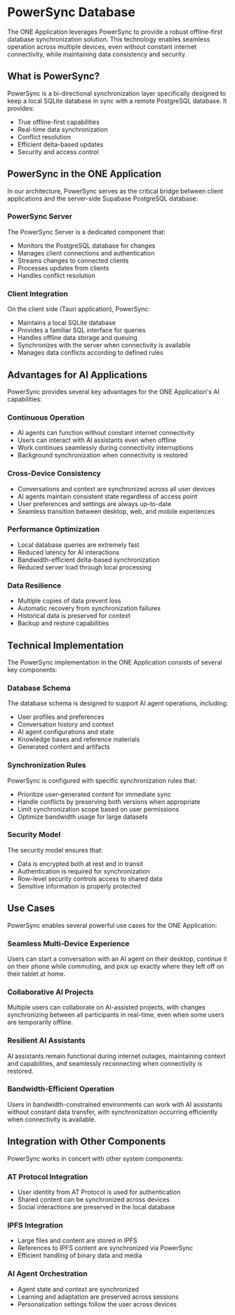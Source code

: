 # PowerSync Database

The ONE Application leverages PowerSync to provide a robust offline-first database synchronization solution. This technology enables seamless operation across multiple devices, even without constant internet connectivity, while maintaining data consistency and security.

## What is PowerSync?

PowerSync is a bi-directional synchronization layer specifically designed to keep a local SQLite database in sync with a remote PostgreSQL database. It provides:

- True offline-first capabilities
- Real-time data synchronization
- Conflict resolution
- Efficient delta-based updates
- Security and access control

## PowerSync in the ONE Application

In our architecture, PowerSync serves as the critical bridge between client applications and the server-side Supabase PostgreSQL database:

### PowerSync Server

The PowerSync Server is a dedicated component that:

- Monitors the PostgreSQL database for changes
- Manages client connections and authentication
- Streams changes to connected clients
- Processes updates from clients
- Handles conflict resolution

### Client Integration

On the client side (Tauri application), PowerSync:

- Maintains a local SQLite database
- Provides a familiar SQL interface for queries
- Handles offline data storage and queuing
- Synchronizes with the server when connectivity is available
- Manages data conflicts according to defined rules

## Advantages for AI Applications

PowerSync provides several key advantages for the ONE Application's AI capabilities:

### Continuous Operation

- AI agents can function without constant internet connectivity
- Users can interact with AI assistants even when offline
- Work continues seamlessly during connectivity interruptions
- Background synchronization when connectivity is restored

### Cross-Device Consistency

- Conversations and context are synchronized across all user devices
- AI agents maintain consistent state regardless of access point
- User preferences and settings are always up-to-date
- Seamless transition between desktop, web, and mobile experiences

### Performance Optimization

- Local database queries are extremely fast
- Reduced latency for AI interactions
- Bandwidth-efficient delta-based synchronization
- Reduced server load through local processing

### Data Resilience

- Multiple copies of data prevent loss
- Automatic recovery from synchronization failures
- Historical data is preserved for context
- Backup and restore capabilities

## Technical Implementation

The PowerSync implementation in the ONE Application consists of several key components:

### Database Schema

The database schema is designed to support AI agent operations, including:

- User profiles and preferences
- Conversation history and context
- AI agent configurations and state
- Knowledge bases and reference materials
- Generated content and artifacts

### Synchronization Rules

PowerSync is configured with specific synchronization rules that:

- Prioritize user-generated content for immediate sync
- Handle conflicts by preserving both versions when appropriate
- Limit synchronization scope based on user permissions
- Optimize bandwidth usage for large datasets

### Security Model

The security model ensures that:

- Data is encrypted both at rest and in transit
- Authentication is required for synchronization
- Row-level security controls access to shared data
- Sensitive information is properly protected

## Use Cases

PowerSync enables several powerful use cases for the ONE Application:

### Seamless Multi-Device Experience

Users can start a conversation with an AI agent on their desktop, continue it on their phone while commuting, and pick up exactly where they left off on their tablet at home.

### Collaborative AI Projects

Multiple users can collaborate on AI-assisted projects, with changes synchronizing between all participants in real-time, even when some users are temporarily offline.

### Resilient AI Assistants

AI assistants remain functional during internet outages, maintaining context and capabilities, and seamlessly reconnecting when connectivity is restored.

### Bandwidth-Efficient Operation

Users in bandwidth-constrained environments can work with AI assistants without constant data transfer, with synchronization occurring efficiently when connectivity is available.

## Integration with Other Components

PowerSync works in concert with other system components:

### AT Protocol Integration

- User identity from AT Protocol is used for authentication
- Shared content can be synchronized across devices
- Social interactions are preserved in the local database

### IPFS Integration

- Large files and content are stored in IPFS
- References to IPFS content are synchronized via PowerSync
- Efficient handling of binary data and media

### AI Agent Orchestration

- Agent state and context are synchronized
- Learning and adaptation are preserved across sessions
- Personalization settings follow the user across devices
